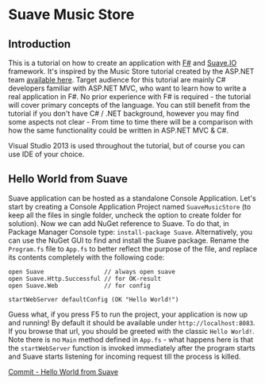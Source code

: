Suave Music Store
=================

Introduction
------------

This is a tutorial on how to create an application with [F#](http://fsharp.org) and [Suave.IO](http://suave.io) framework. 
It's inspired by the Music Store tutorial created by the ASP.NET team [available here](http://www.asp.net/mvc/overview/older-versions/mvc-music-store/mvc-music-store-part-1).
Target audience for this tutorial are mainly C# developers familiar with ASP.NET MVC, who want to learn how to write a real application in F#.
No prior experience with F# is required - the tutorial will cover primary concepts of the language.
You can still benefit from the tutorial if you don't have C# / .NET background, however you may find some aspects not clear - From time to time there will be a comparison with how the same functionality could be written in ASP.NET MVC & C#.

Visual Studio 2013 is used throughout the tutorial, but of course you can use IDE of your choice.

Hello World from Suave
----------------------

Suave application can be hosted as a standalone Console Application. 
Let's start by creating a Console Application Project named `SuaveMusicStore` (to keep all the files in single folder, uncheck the option to create folder for solution).
Now we can add NuGet reference to Suave. To do that, in Package Manager Console type: `install-package Suave`. 
Alternatively, you can use the NuGet GUI to find and install the Suave package.
Rename the `Program.fs` file to `App.fs` to better reflect the purpose of the file, and replace its contents completely with the following code:


```
open Suave                 // always open suave
open Suave.Http.Successful // for OK-result
open Suave.Web             // for config

startWebServer defaultConfig (OK "Hello World!")
```

Guess what, if you press F5 to run the project, your application is now up and running!
By default it should be available under `http://localhost:8083`.
If you browse that url, you should be greeted with the classic `Hello World!`.
Note there is no `Main` method defined in `App.fs` - what happens here is that the `startWebServer` function is invoked immediately after the program starts and Suave starts listening for incoming request till the process is killed.

[Commit - Hello World from Suave](https://github.com/theimowski/SuaveMusicStore/commit/31417324efd11cb01dd56c6f6eeb2f187a7f7a44)